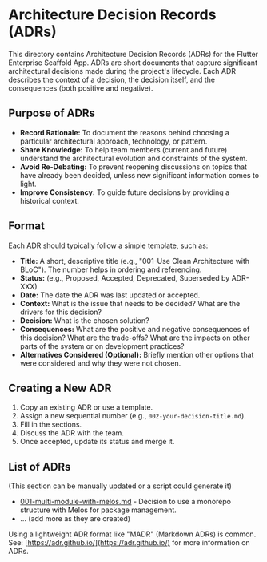 # Architecture Decision Records (ADRs)

This directory contains Architecture Decision Records (ADRs) for the Flutter Enterprise Scaffold App.
ADRs are short documents that capture significant architectural decisions made during the project's lifecycle. Each ADR describes the context of a decision, the decision itself, and the consequences (both positive and negative).

## Purpose of ADRs
-   **Record Rationale:** To document the reasons behind choosing a particular architectural approach, technology, or pattern.
-   **Share Knowledge:** To help team members (current and future) understand the architectural evolution and constraints of the system.
-   **Avoid Re-Debating:** To prevent reopening discussions on topics that have already been decided, unless new significant information comes to light.
-   **Improve Consistency:** To guide future decisions by providing a historical context.

## Format
Each ADR should typically follow a simple template, such as:
-   **Title:** A short, descriptive title (e.g., "001-Use Clean Architecture with BLoC"). The number helps in ordering and referencing.
-   **Status:** (e.g., Proposed, Accepted, Deprecated, Superseded by ADR-XXX)
-   **Date:** The date the ADR was last updated or accepted.
-   **Context:** What is the issue that needs to be decided? What are the drivers for this decision?
-   **Decision:** What is the chosen solution?
-   **Consequences:** What are the positive and negative consequences of this decision? What are the trade-offs? What are the impacts on other parts of the system or on development practices?
-   **Alternatives Considered (Optional):** Briefly mention other options that were considered and why they were not chosen.

## Creating a New ADR
1.  Copy an existing ADR or use a template.
2.  Assign a new sequential number (e.g., `002-your-decision-title.md`).
3.  Fill in the sections.
4.  Discuss the ADR with the team.
5.  Once accepted, update its status and merge it.

## List of ADRs
(This section can be manually updated or a script could generate it)

-   [001-multi-module-with-melos.md](./001-multi-module-with-melos.md) - Decision to use a monorepo structure with Melos for package management.
-   ... (add more as they are created)

Using a lightweight ADR format like "MADR" (Markdown ADRs) is common.
See: [https://adr.github.io/](https://adr.github.io/) for more information on ADRs.
